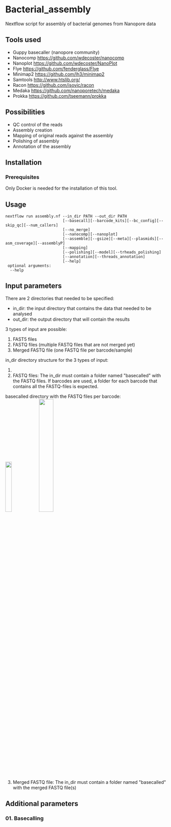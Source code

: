 
# Bacterial_assembly
Nextflow script for assembly of bacterial genomes from Nanopore data

## Tools used
* Guppy basecaller (nanopore community)
* Nanocomp https://github.com/wdecoster/nanocomp
* Nanoplot https://github.com/wdecoster/NanoPlot
* Flye https://github.com/fenderglass/Flye
* Minimap2 https://github.com/lh3/minimap2
* Samtools http://www.htslib.org/
* Racon https://github.com/isovic/racon
* Medaka https://github.com/nanoporetech/medaka
* Prokka https://github.com/tseemann/prokka

## Possibilities
- QC control of the reads
- Assembly creation
- Mapping of original reads against the assembly
- Polishing of assembly
- Annotation of the assembly

## Installation
### Prerequisites
Only Docker is needed for the installation of this tool.

## Usage
```
nextflow run assembly.nf --in_dir PATH --out_dir PATH
                         [--basecall][--barcode_kits][--bc_config][--skip_qc][--num_callers]
                         [--no_merge]
                         [--nanocomp][--nanoplot]
                         [--assemble][--gsize][--meta][--plasmids][--asm_coverage][--assemblyP]
                         [--mapping]
                         [--polishing][--model][--trheads_polishing]
                         [--annotation][--threads_annotation]
                         [--help]
 optional arguments:
  --help 
```

## Input parameters
There are 2 directories that needed to be specified:
- in_dir: the input directory that contains the data that needed to be analysed
- out_dir: the output directory that will contain the results

3 types of input are possible:
  1. FAST5 files
  2. FASTQ files (multiple FASTQ files that are not merged yet)
  3. Merged FASTQ file (one FASTQ file per barcode/sample)

in_dir directory structure for the 3 types of input: <br>
  1. <br>
  2. FASTQ files: The in_dir must contain a folder named "basecalled" with the FASTQ files. If barcodes are used, a folder for each barcode that contains all the FASTQ-files is expected.
<p align="left" width="100%">
  basecalled directory with the FASTQ files per barcode: <br>
  <img width="20%" src="https://user-images.githubusercontent.com/56390957/123658980-823e0880-d832-11eb-93bd-eb637d10c8a2.png">
  <img width="30%" src="https://user-images.githubusercontent.com/56390957/123661149-9c78e600-d834-11eb-9f3a-0c245b3ce6c8.png">
</p>

  3. Merged FASTQ file: The in_dir must contain a folder named "basecalled" with the merged FASTQ file(s) <br>

## Additional parameters
### 01. Basecalling




 
 





